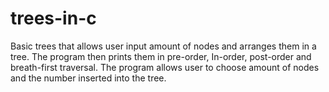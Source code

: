 # trees-in-c

Basic trees that allows user input amount of nodes and arranges them in a tree. The program then prints them in pre-order, In-order, post-order and breath-first traversal. The program allows user to choose amount of nodes and the number inserted into the tree.

